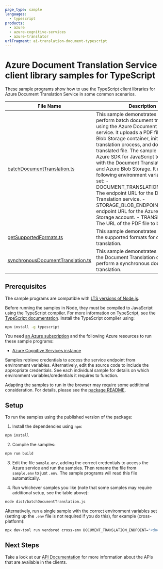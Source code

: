 ```yaml
---
page_type: sample
languages:
  - typescript
products:
  - azure
  - azure-cognitive-services
  - azure-translator
urlFragment: ai-translation-document-typescript
---
```


# Azure Document Translation Service client library samples for TypeScript

These sample programs show how to use the TypeScript client libraries for Azure Document Translation Service in some common scenarios.

| **File Name**                                                       | **Description**                                                                                                                                                                                                                                                                                                                                                                                                                                                                                                                                                                                                                                                        |
| ------------------------------------------------------------------- | ---------------------------------------------------------------------------------------------------------------------------------------------------------------------------------------------------------------------------------------------------------------------------------------------------------------------------------------------------------------------------------------------------------------------------------------------------------------------------------------------------------------------------------------------------------------------------------------------------------------------------------------------------------------------- |
| [batchDocumentTranslation.ts][batchdocumenttranslation]             | This sample demonstrates how to perform batch document translation using the Azure Document Translation service. It uploads a PDF file to an Azure Blob Storage container, initiates the translation process, and downloads the translated file. The sample uses the Azure SDK for JavaScript to interact with the Document Translation service and Azure Blob Storage. It requires the following environment variables to be set: - DOCUMENT_TRANSLATION_ENDPOINT: The endpoint URL for the Document Translation service. - STORAGE_BLOB_ENDPOINT: The endpoint URL for the Azure Blob Storage account. - TRANSLATION_FILE: The URL of the PDF file to be translated. |
| [getSupportedFormats.ts][getsupportedformats]                       | This sample demonstrates how to get the supported formats for document translation.                                                                                                                                                                                                                                                                                                                                                                                                                                                                                                                                                                                    |
| [synchronousDocumentTranslation.ts][synchronousdocumenttranslation] | This sample demonstrates how to use the Document Translation client to perform a synchronous document translation.                                                                                                                                                                                                                                                                                                                                                                                                                                                                                                                                                     |

## Prerequisites

The sample programs are compatible with [LTS versions of Node.js](https://github.com/nodejs/release#release-schedule).

Before running the samples in Node, they must be compiled to JavaScript using the TypeScript compiler. For more information on TypeScript, see the [TypeScript documentation][typescript]. Install the TypeScript compiler using:

```bash
npm install -g typescript
```

You need [an Azure subscription][freesub] and the following Azure resources to run these sample programs:

- [Azure Cognitive Services instance][createinstance_azurecognitiveservicesinstance]

Samples retrieve credentials to access the service endpoint from environment variables. Alternatively, edit the source code to include the appropriate credentials. See each individual sample for details on which environment variables/credentials it requires to function.

Adapting the samples to run in the browser may require some additional consideration. For details, please see the [package README][package].

## Setup

To run the samples using the published version of the package:

1. Install the dependencies using `npm`:

```bash
npm install
```

2. Compile the samples:

```bash
npm run build
```

3. Edit the file `sample.env`, adding the correct credentials to access the Azure service and run the samples. Then rename the file from `sample.env` to just `.env`. The sample programs will read this file automatically.

4. Run whichever samples you like (note that some samples may require additional setup, see the table above):

```bash
node dist/batchDocumentTranslation.js
```

Alternatively, run a single sample with the correct environment variables set (setting up the `.env` file is not required if you do this), for example (cross-platform):

```bash
npx dev-tool run vendored cross-env DOCUMENT_TRANSLATION_ENDPOINT="<document translation endpoint>" STORAGE_BLOB_ENDPOINT="<storage blob endpoint>" TRANSLATION_FILE="<translation file>" node dist/batchDocumentTranslation.js
```

## Next Steps

Take a look at our [API Documentation][apiref] for more information about the APIs that are available in the clients.

[batchdocumenttranslation]: https://github.com/Azure/azure-sdk-for-js/blob/main/sdk/translation/ai-translation-document-rest/samples/v1/typescript/src/batchDocumentTranslation.ts
[getsupportedformats]: https://github.com/Azure/azure-sdk-for-js/blob/main/sdk/translation/ai-translation-document-rest/samples/v1/typescript/src/getSupportedFormats.ts
[synchronousdocumenttranslation]: https://github.com/Azure/azure-sdk-for-js/blob/main/sdk/translation/ai-translation-document-rest/samples/v1/typescript/src/synchronousDocumentTranslation.ts
[apiref]: https://learn.microsoft.com/javascript/api/@azure-rest/ai-translation-document
[freesub]: https://azure.microsoft.com/free/
[createinstance_azurecognitiveservicesinstance]: https://learn.microsoft.com/azure/cognitive-services/cognitive-services-apis-create-account
[package]: https://github.com/Azure/azure-sdk-for-js/tree/main/sdk/translation/ai-translation-document-rest/README.md
[typescript]: https://www.typescriptlang.org/docs/home.html
